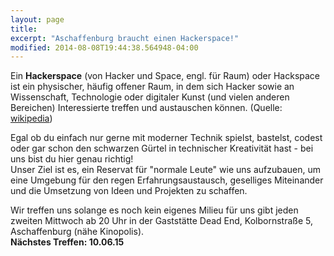 ```yaml
---
layout: page
title: 
excerpt: "Aschaffenburg braucht einen Hackerspace!"
modified: 2014-08-08T19:44:38.564948-04:00
---
```

Ein __Hackerspace__ (von Hacker und Space, engl. für Raum) oder Hackspace ist ein physischer, häufig offener Raum, in dem sich Hacker sowie an Wissenschaft, Technologie oder digitaler Kunst (und vielen anderen Bereichen) Interessierte treffen und austauschen können. (Quelle: [wikipedia](http://de.wikipedia.org/wiki/Hackerspace))

Egal ob du einfach nur gerne mit moderner Technik spielst, bastelst, codest oder gar schon den schwarzen Gürtel in technischer Kreativität hast - bei uns bist du hier genau richtig!<br>
Unser Ziel ist es, ein Reservat für "normale Leute" wie uns aufzubauen, um eine Umgebung für den regen Erfahrungsaustausch, geselliges Miteinander und die Umsetzung von Ideen und Projekten zu schaffen.

Wir treffen uns solange es noch kein eigenes Milieu für uns gibt jeden zweiten Mittwoch ab 20 Uhr in der Gaststätte Dead End, Kolbornstraße 5, Aschaffenburg (nähe Kinopolis).<br>
__Nächstes Treffen: 10.06.15__

